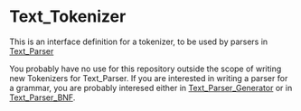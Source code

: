 # Text_Tokenizer

This is an interface definition for a tokenizer, to be used by parsers in [Text_Parser](https://github.com/sergiosgc/Text_Parser)

You probably have no use for this repository outside the scope of writing new Tokenizers for Text_Parser. If you are interested 
in writing a parser for a grammar, you are probably interesed either in 
[Text_Parser_Generator](https://github.com/sergiosgc/Text_Parser_Generator) or in 
[Text_Parser_BNF](https://github.com/sergiosgc/Text_Parser_BNF). 
